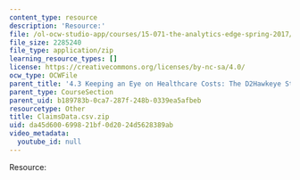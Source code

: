 ```yaml
---
content_type: resource
description: 'Resource:'
file: /ol-ocw-studio-app/courses/15-071-the-analytics-edge-spring-2017/da45d600699821bf0d2024d5628389ab_ClaimsData.csv.zip
file_size: 2285240
file_type: application/zip
learning_resource_types: []
license: https://creativecommons.org/licenses/by-nc-sa/4.0/
ocw_type: OCWFile
parent_title: '4.3 Keeping an Eye on Healthcare Costs: The D2Hawkeye Story '
parent_type: CourseSection
parent_uid: b189783b-0ca7-287f-248b-0339ea5afbeb
resourcetype: Other
title: ClaimsData.csv.zip
uid: da45d600-6998-21bf-0d20-24d5628389ab
video_metadata:
  youtube_id: null
---
```

Resource: